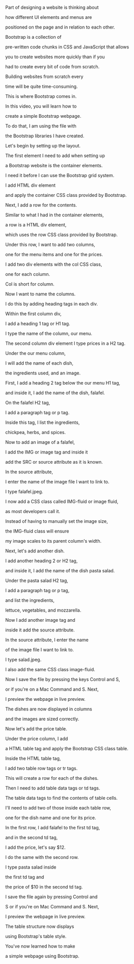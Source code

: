 Part of designing a website is thinking about 

how different UI elements and menus are 

positioned on the page and in relation to each other. 

Bootstrap is a collection of 

pre-written code chunks in CSS and JavaScript that allows 

you to create websites more quickly than if you 

had to create every bit of code from scratch. 

Building websites from scratch every 

time will be quite time-consuming. 

This is where Bootstrap comes in. 

In this video, you will learn how to 

create a simple Bootstrap webpage. 

To do that, I am using the file with 

the Bootstrap libraries I have created. 

Let's begin by setting up the layout. 

The first element I need to add when setting up 

a Bootstrap website is the container elements. 

I need it before I can use the Bootstrap grid system. 

I add HTML div element 

and apply the container CSS class provided by Bootstrap.



Next, I add a row for the contents. 

Similar to what I had in the container elements, 

a row is a HTML div element, 

which uses the row CSS class provided by Bootstrap.


Under this row, I want to add two columns, 

one for the menu items and one for the prices. 

I add two div elements with the col CSS class, 

one for each column. 

Col is short for column. 

Now I want to name the columns. 

I do this by adding heading tags in each div. 

Within the first column div, 

I add a heading 1 tag or H1 tag. 

I type the name of the column, our menu.


The second column div element I type prices in a H2 tag.


Under the our menu column, 

I will add the name of each dish, 

the ingredients used, and an image. 

First, I add a heading 2 tag below the our menu H1 tag, 

and inside it, I add the name of the dish, falafel.


On the falafel H2 tag, 

I add a paragraph tag or p tag. 

Inside this tag, I list the ingredients, 

chickpea, herbs, and spices.


Now to add an image of a falafel, 

I add the IMG or image tag and inside it 

add the SRC or source attribute as it is known.


In the source attribute, 

I enter the name of the image file I want to link to. 

I type falafel.jpeg.


I now add a CSS class called IMG-fluid or image fluid, 

as most developers call it.


Instead of having to manually set the image size, 

the IMG-fluid class will ensure 

my image scales to its parent column's width. 

Next, let's add another dish. 

I add another heading 2 or H2 tag, 

and inside it, I add the name of the dish pasta salad.


Under the pasta salad H2 tag, 

I add a paragraph tag or p tag, 

and list the ingredients, 

lettuce, vegetables, and mozzarella. 

Now I add another image tag and 

inside it add the source attribute. 

In the source attribute, I enter the name 

of the image file I want to link to. 

I type salad.jpeg. 

I also add the same CSS class image-fluid.


Now I save the file by pressing the keys Control and S, 

or if you're on a Mac Command and S. Next, 

I preview the webpage in live preview.


The dishes are now displayed in columns 

and the images are sized correctly. 

Now let's add the price table.



Under the price column, I add 

a HTML table tag and apply the Bootstrap CSS class table.



Inside the HTML table tag, 

I add two table row tags or tr tags.


This will create a row for each of the dishes. 

Then I need to add table data tags or td tags.


The table data tags to find the contents of table cells. 

I'll need to add two of those inside each table row, 

one for the dish name and one for its price. 

In the first row, I add falafel to the first td tag, 

and in the second td tag, 

I add the price, let's say $12. 

I do the same with the second row.


I type pasta salad inside 

the first td tag and 

the price of $10 in the second td tag. 

I save the file again by pressing Control and 

S or if you're on Mac Command and S. Next, 

I preview the webpage in live preview.



The table structure now displays 

using Bootstrap's table style. 

You've now learned how to make 

a simple webpage using Bootstrap.